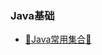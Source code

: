 ### Java基础

+ [:evergreen_tree:Java常用集合:evergreen_tree:](https://github.com/ShacoZ/java-study/blob/master/note/Collection.md)

